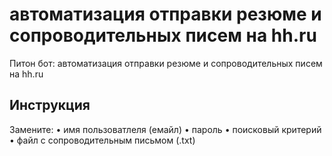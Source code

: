 # автоматизация отправки резюме и сопроводительных писем на hh.ru
Питон бот: автоматизация отправки резюме и сопроводительных писем на hh.ru

## Инструкция
Замените:
  •  имя пользоватлеля (емайл)
  •  пароль
  •  поисковый критерий
  •  файл с сопроводительным письмом (.txt)
